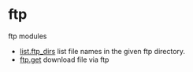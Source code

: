 # ftp

ftp modules

+ [list.ftp_dirs](ftp/list.ftp_dirs.1) list file names in the given ftp directory.
+ [ftp.get](ftp/ftp.get.1) download file via ftp
